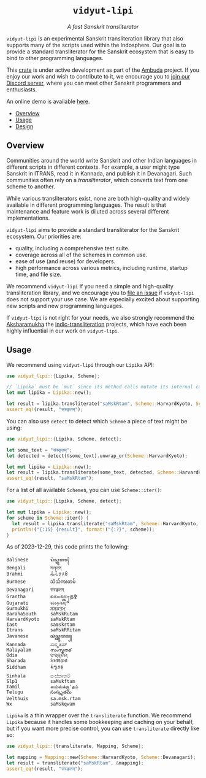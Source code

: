 <div align="center">
<h1><code>vidyut-lipi</code></h1>
<p><i>A fast Sanskrit transliterator</i></p>
</div>

`vidyut-lipi` is an experimental Sanskrit transliteration library that also
supports many of the scripts used within the Indosphere. Our goal is to provide
a standard transliterator for the Sanskrit ecosystem that is easy to bind to
other programming languages.

This [crate][crate] is under active development as part of the [Ambuda][ambuda]
project. If you enjoy our work and wish to contribute to it, we encourage you
to [join our Discord server][discord], where you can meet other Sanskrit
programmers and enthusiasts.

An online demo is available [here][demo].

[crate]: https://doc.rust-lang.org/book/ch07-01-packages-and-crates.html
[ambuda]: https://ambuda.org
[discord]: https://discord.gg/7rGdTyWY7Z
[demo]: https://ambuda-org.github.io/vidyut-lipi/

- [Overview](#overview)
- [Usage](#usage)
- [Design](#design)


Overview
--------

Communities around the world write Sanskrit and other Indian languages in
different scripts in different contexts. For example, a user might type
Sanskrit in ITRANS, read it in Kannada, and publish it in Devanagari. Such
communities often rely on a *transliterator*, which converts text from one
scheme to another.

While various transliterators exist, none are both high-quality and widely
available in different programming languages. The result is that maintenance
and feature work is diluted across several different implementations.

`vidyut-lipi` aims to provide a standard transliterator for the Sanskrit
ecosystem. Our priorities are:

- quality, including a comprehensive test suite.
- coverage across all of the schemes in common use.
- ease of use (and reuse) for developers.
- high performance across various metrics, including runtime, startup time, and
  file size.

We recommend `vidyut-lipi` if you need a simple and high-quality
transliteration library, and we encourage you to [file an issue][issue] if
`vidyut-lipi` does not support your use case. We are especially excited about
supporting new scripts and new programming languages.

[issue]: https://github.com/ambuda-org/vidyut/issues

If `vidyut-lipi` is not right for your needs, we also strongly recommend
the [Aksharamukha][aksharamukha] the [indic-transliteration][indic-trans]
projects, which have each been highly influential in our work on `vidyut-lipi`.

[aksharamukha]: https://github.com/virtualvinodh/aksharamukha/
[indic-trans]: https://github.com/indic-transliteration


Usage
-----

We recommend using `vidyut-lipi` through our `Lipika` API:

```rust
use vidyut_lipi::{Lipika, Scheme};

// `Lipika` must be `mut` since its method calls mutate its internal cache.
let mut lipika = Lipika::new();

let result = lipika.transliterate("saMskRtam", Scheme::HarvardKyoto, Scheme::Devanagari);
assert_eq!(result, "संस्कृतम्");
```

You can also use `detect` to detect which `Scheme` a piece of text might be using:

```rust
use vidyut_lipi::{Lipika, Scheme, detect};

let some_text = "संस्कृतम्";
let detected = detect(&some_text).unwrap_or(Scheme::HarvardKyoto);

let mut lipika = Lipika::new();
let result = lipika.transliterate(some_text, detected, Scheme::HarvardKyoto);
assert_eq!(result, "saMskRtam");
```

For a list of all available `Scheme`s, you can use `Scheme::iter()`:

```rust
use vidyut_lipi::{Lipika, Scheme, detect};

let mut lipika = Lipika::new();
for scheme in Scheme::iter() {
  let result = lipika.transliterate("saMskRtam", Scheme::HarvardKyoto, *scheme);
  println!("{:15} {result}", format!("{:?}", scheme));
}
```

As of 2023-12-29, this code prints the following:

```text
Balinese        ᬲᬂᬲ᭄ᬓᬺᬢᬫ᭄
Bengali         সংস্কৃতম্
Brahmi          𑀲𑀁𑀲𑁆𑀓𑀾𑀢𑀫𑁆
Burmese         သံသ်ကၖတမ်
Devanagari      संस्कृतम्
Grantha         𑌸𑌂𑌸𑍍𑌕𑍃𑌤𑌮𑍍
Gujarati        સંસ્કૃતમ્
Gurmukhi        ਸਂਸ੍ਕਤਮ੍
BarahaSouth     saMskRutam
HarvardKyoto    saMskRtam
Iast            saṃskṛtam
Itrans          saMskRRitam
Javanese        ꦱꦁꦱ꧀ꦏꦽꦠꦩ꧀
Kannada         ಸಂಸ್ಕೃತಮ್
Malayalam       സംസ്കൃതമ്
Odia            ସଂସ୍କୃତମ୍
Sharada         𑆱𑆁𑆱𑇀𑆑𑆸𑆠𑆩𑇀
Siddham         𑖭𑖽𑖭𑖿𑖎𑖴𑖝𑖦𑖿
Sinhala         සංස්කෘතම්
Slp1            saMskftam
Tamil           ஸம்ஸ்க்ரு'தம்
Telugu          సంస్కృతమ్
Velthuis        sa.msk.rtam
Wx              saMskqwam
```

`Lipika` is a thin wrapper over the `transliterate` function. We recommend
`Lipika` because it handles some bookkeeping and caching on your behalf, but if
you want more precise control, you can use `transliterate` directly like so:

```rust
use vidyut_lipi::{transliterate, Mapping, Scheme};

let mapping = Mapping::new(Scheme::HarvardKyoto, Scheme::Devanagari);
let result = transliterate("saMskRtam", &mapping);
assert_eq!(result, "संस्कृतम्");
```
